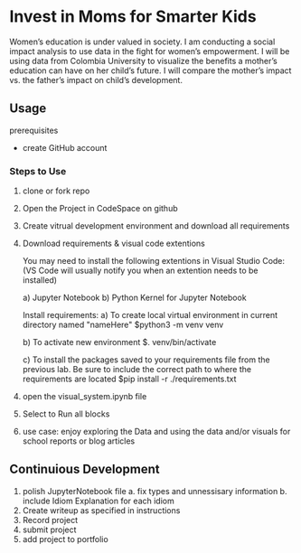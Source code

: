 # Invest in Moms for Smarter Kids

Women’s education is under valued in society. I am conducting a social impact analysis to use data in the fight for women’s empowerment. I will be using data from Colombia University to visualize the benefits a mother’s education can have on her child’s future. I will compare the mother’s impact vs. the father’s impact on child’s development.

## Usage 

prerequisites 

- create GitHub account 

### Steps to Use 

1. clone or fork repo 

2. Open the Project in CodeSpace on github 

3. Create vitrual development environment and download all requirements 

4. Download requirements & visual code extentions

    You may need to install the following extentions in Visual Studio Code: 
    (VS Code will usually notify you when an extention needs to be installed)

    a) Jupyter Notebook 
    b) Python Kernel for Jupyter Notebook 

    Install requirements: 
    a) To create local virtual environment in current directory named "nameHere"
        $python3 -m venv venv

    b) To activate new environment
        $. venv/bin/activate

    c) To install the packages saved to your requirements file from the previous lab. Be sure to include the correct path to where the requirements are located 
        $pip install -r ./requirements.txt

4) open the visual_system.ipynb file 

5) Select to Run all blocks 

6) use case: enjoy exploring the Data and using the data and/or visuals for school reports or blog articles 

## Continuious Development 

1. polish JupyterNotebook file 
    a. fix types and unnessisary information 
    b. include Idiom Explanation for each idiom 
2. Create writeup as specified in instructions 
5. Record project 
6. submit project 
7. add project to portfolio 